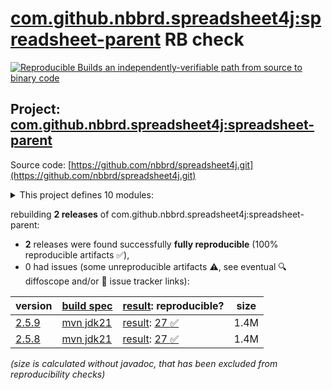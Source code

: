 [com.github.nbbrd.spreadsheet4j:spreadsheet-parent](https://central.sonatype.com/artifact/com.github.nbbrd.spreadsheet4j/spreadsheet-parent/versions) RB check
=======

[![Reproducible Builds](https://reproducible-builds.org/images/logos/rb.svg) an independently-verifiable path from source to binary code](https://reproducible-builds.org/)

## Project: [com.github.nbbrd.spreadsheet4j:spreadsheet-parent](https://central.sonatype.com/artifact/com.github.nbbrd.spreadsheet4j/spreadsheet-parent/versions)

Source code: [https://github.com/nbbrd/spreadsheet4j.git](https://github.com/nbbrd/spreadsheet4j.git)

<details><summary>This project defines 10 modules:</summary>

* [com.github.nbbrd.spreadsheet4j:spreadsheet-api](https://central.sonatype.com/artifact/com.github.nbbrd.spreadsheet4j/spreadsheet-api/2.5.9)
* [com.github.nbbrd.spreadsheet4j:spreadsheet-bom](https://central.sonatype.com/artifact/com.github.nbbrd.spreadsheet4j/spreadsheet-bom/2.5.9)
* [com.github.nbbrd.spreadsheet4j:spreadsheet-fastexcel](https://central.sonatype.com/artifact/com.github.nbbrd.spreadsheet4j/spreadsheet-fastexcel/2.5.9)
* [com.github.nbbrd.spreadsheet4j:spreadsheet-html](https://central.sonatype.com/artifact/com.github.nbbrd.spreadsheet4j/spreadsheet-html/2.5.9)
* [com.github.nbbrd.spreadsheet4j:spreadsheet-od](https://central.sonatype.com/artifact/com.github.nbbrd.spreadsheet4j/spreadsheet-od/2.5.9)
* [com.github.nbbrd.spreadsheet4j:spreadsheet-parent](https://central.sonatype.com/artifact/com.github.nbbrd.spreadsheet4j/spreadsheet-parent/2.5.9)
* [com.github.nbbrd.spreadsheet4j:spreadsheet-poi](https://central.sonatype.com/artifact/com.github.nbbrd.spreadsheet4j/spreadsheet-poi/2.5.9)
* [com.github.nbbrd.spreadsheet4j:spreadsheet-standalone](https://central.sonatype.com/artifact/com.github.nbbrd.spreadsheet4j/spreadsheet-standalone/2.5.9)
* [com.github.nbbrd.spreadsheet4j:spreadsheet-xl](https://central.sonatype.com/artifact/com.github.nbbrd.spreadsheet4j/spreadsheet-xl/2.5.9)
* [com.github.nbbrd.spreadsheet4j:spreadsheet-xmlss](https://central.sonatype.com/artifact/com.github.nbbrd.spreadsheet4j/spreadsheet-xmlss/2.5.9)
</details>

rebuilding **2 releases** of com.github.nbbrd.spreadsheet4j:spreadsheet-parent:
- **2** releases were found successfully **fully reproducible** (100% reproducible artifacts :white_check_mark:),
- 0 had issues (some unreproducible artifacts :warning:, see eventual :mag: diffoscope and/or :memo: issue tracker links):

| version | [build spec](/BUILDSPEC.md) | [result](https://reproducible-builds.org/docs/jvm/): reproducible? | size |
| -- | --------- | ------ | -- |
| [2.5.9](https://central.sonatype.com/artifact/com.github.nbbrd.spreadsheet4j/spreadsheet-parent/2.5.9/pom) | [mvn jdk21](spreadsheet-2.5.9.buildspec) | [result](spreadsheet-parent-2.5.9.buildinfo): [27 :white_check_mark: ](spreadsheet-parent-2.5.9.buildcompare) | 1.4M |
| [2.5.8](https://central.sonatype.com/artifact/com.github.nbbrd.spreadsheet4j/spreadsheet-parent/2.5.8/pom) | [mvn jdk21](spreadsheet-2.5.8.buildspec) | [result](spreadsheet-parent-2.5.8.buildinfo): [27 :white_check_mark: ](spreadsheet-parent-2.5.8.buildcompare) | 1.4M |

<i>(size is calculated without javadoc, that has been excluded from reproducibility checks)</i>
